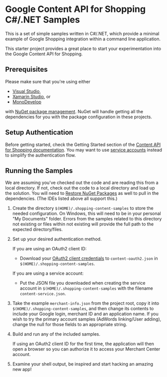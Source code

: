 # Google Content API for Shopping C#/.NET Samples

This is a set of simple samples written in C#/.NET, which provide a minimal
example of Google Shopping integration within a command line application.

This starter project provides a great place to start your experimentation into
the Google Content API for Shopping.

## Prerequisites

Please make sure that you're using either

* [Visual Studio](https://www.visualstudio.com/),
* [Xamarin Studio](https://www.xamarin.com/studio), or
* [MonoDevelop](http://www.monodevelop.com/)

with [NuGet package management](https://www.nuget.org/).
NuGet will handle getting all the dependencies for you with the package
configuration in these projects.

## Setup Authentication

Before getting started, check the Getting Started section of the
[Content API for Shopping documentation](https://developers.google.com/shopping-content/v2/quickstart).
You may want to use
[service accounts](https://developers.google.com/shopping-content/v2/how-tos/service-accounts)
instead to simplify the authentication flow.

## Running the Samples

We are assuming you've checked out the code and are reading this from a local
directory. If not, check out the code to a local directory and load up the
solution. You will need to
[Restore NuGet Packages](https://docs.nuget.org/ndocs/consume-packages/package-restore)
as well to pull in the dependencies. (The IDEs listed above all support this.)

1. Create the directory `$(HOME)/.shopping-content-samples` to store the
   needed configuration.  On Windows, this will need to be in your
   personal "My Documents" folder.  Errors from the samples related to
   this directory not existing or files within not existing will provide the
   full path to the expected directory/files.

2. Set up your desired authentication method.

   If you are using an OAuth2 client ID:

   * Download your [OAuth2 client credentials](https://console.developers.google.com/apis/credentials)
     to `content-oauth2.json` in `$(HOME)/.shopping-content-samples`.

   If you are using a service account:

    * Put the JSON file you downloaded when creating the service account in
      `$(HOME)/.shopping-content-samples` with the filename
      `content-service.json`.

3. Take the example `merchant-info.json` from the project root, copy
   it into `$(HOME)/.shopping-content-samples`, and then change its
   contents to include your Google login, merchant ID and an application
   name.  If you wish to try the primary account samples
   (AdWords linking/User adding), change the null for those fields
   to an appropriate string.

4. Build and run any of the included samples.

   If using an OAuth2 client ID for the first time, the application will then
   open a browser so you can authorize it to access your Merchant Center
   account.

5. Examine your shell output, be inspired and start hacking an amazing new app!
